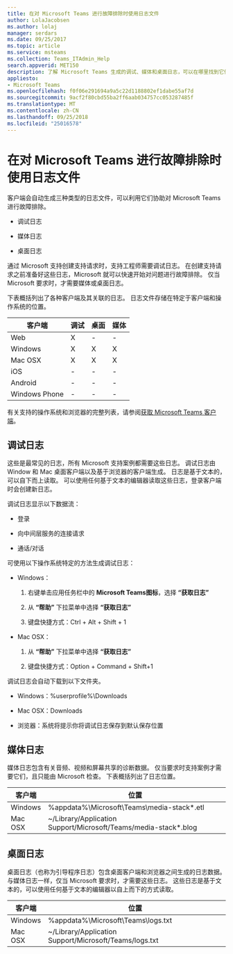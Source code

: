 ```yaml
---
title: 在对 Microsoft Teams 进行故障排除时使用日志文件
author: LolaJacobsen
ms.author: lolaj
manager: serdars
ms.date: 09/25/2017
ms.topic: article
ms.service: msteams
ms.collection: Teams_ITAdmin_Help
search.appverid: MET150
description: 了解 Microsoft Teams 生成的调试、媒体和桌面日志，可以在哪里找到它们，以及它们如何帮助进行故障排除。
appliesto:
- Microsoft Teams
ms.openlocfilehash: f0f06e291694a9a5c22d1188802ef1dabe55af7d
ms.sourcegitcommit: 9acf2f80cbd55ba2ff6aab034757cc053287485f
ms.translationtype: MT
ms.contentlocale: zh-CN
ms.lasthandoff: 09/25/2018
ms.locfileid: "25016578"
---
```

<a name="use-log-files-in-troubleshooting-microsoft-teams"></a>在对 Microsoft Teams 进行故障排除时使用日志文件
=================================================

客户端会自动生成三种类型的日志文件，可以利用它们协助对 Microsoft Teams 进行故障排除。

-   调试日志

-   媒体日志

-   桌面日志

通过 Microsoft 支持创建支持请求时，支持工程师需要调试日志。 在创建支持请求之前准备好这些日志，Microsoft 就可以快速开始对问题进行故障排除。 仅当 Microsoft 要求时，才需要媒体或桌面日志。

下表概括列出了各种客户端及其关联的日志。 日志文件存储在特定于客户端和操作系统的位置。


|客户端 |调试|桌面|媒体|
|---------|---------|---------|---------|
|Web    |X         |-         |-         |
|Windows     |X         |X         |X         |
|Mac OSX     |X         |X         |X         |
|iOS     |-         |-         |-         |
|Android     |-         |-         |-         |
|Windows Phone     |-         |-         |-         |

有关支持的操作系统和浏览器的完整列表，请参阅[获取 Microsoft Teams 客户端](get-clients.md)。

<a name="debug-logs"></a>调试日志
---------------------------

这些是最常见的日志，所有 Microsoft 支持案例都需要这些日志。 调试日志由 Window 和 Mac 桌面客户端以及基于浏览器的客户端生成。 日志是基于文本的，可以自下而上读取。 可以使用任何基于文本的编辑器读取这些日志，登录客户端时会创建新日志。

调试日志显示以下数据流：

-   登录

-   向中间层服务的连接请求

-   通话/对话

可使用以下操作系统特定的方法生成调试日志：

-   Windows：

    1.  右键单击应用任务栏中的 **Microsoft Teams图标**，选择 **“获取日志”**

    2.  从 **“帮助”** 下拉菜单中选择 **“获取日志”**

    3.  键盘快捷方式：Ctrl + Alt + Shift + 1

-   Mac OSX：

    1.  从 **“帮助”** 下拉菜单中选择 **“获取日志”**

    2.  键盘快捷方式：Option + Command + Shift+1

调试日志会自动下载到以下文件夹。

-   Windows：%userprofile%\\Downloads

-   Mac OSX：Downloads

-   浏览器：系统将提示你将调试日志保存到默认保存位置

<a name="media-logs"></a>媒体日志
---------------------------

媒体日志包含有关音频、视频和屏幕共享的诊断数据。 仅当要求时支持案例才需要它们，且只能由 Microsoft 检查。 下表概括列出了日志位置。


|客户端 |位置 |
|---------|---------|
|Windows     |%appdata%\Microsoft\Teams\media-stack\*.etl         |
|Mac OSX     |~/Library/Application Support/Microsoft/Teams/media-stack\*.blog         |


<a name="desktop-logs"></a>桌面日志
---------------------

桌面日志（也称为引导程序日志）包含桌面客户端和浏览器之间生成的日志数据。 与媒体日志一样，仅当 Microsoft 要求时，才需要这些日志。 这些日志是基于文本的，可以使用任何基于文本的编辑器以自上而下的方式读取。

|客户端 |位置 |
|---------|---------|
|Windows     |%appdata%\Microsoft\Teams\logs.txt         |
|Mac OSX     |~/Library/Application Support/Microsoft/Teams/logs.txt         |
